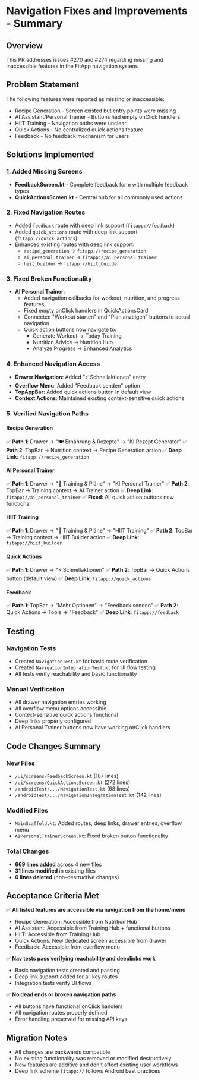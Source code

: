 # Navigation Fixes and Improvements - Summary

## Overview
This PR addresses issues #270 and #274 regarding missing and inaccessible features in the FitApp navigation system.

## Problem Statement
The following features were reported as missing or inaccessible:
- Recipe Generation - Screen existed but entry points were missing
- AI Assistant/Personal Trainer - Buttons had empty onClick handlers
- HIIT Training - Navigation paths were unclear
- Quick Actions - No centralized quick actions feature
- Feedback - No feedback mechanism for users

## Solutions Implemented

### 1. Added Missing Screens
- **FeedbackScreen.kt** - Complete feedback form with multiple feedback types
- **QuickActionsScreen.kt** - Central hub for all commonly used actions

### 2. Fixed Navigation Routes
- Added `feedback` route with deep link support (`fitapp://feedback`)
- Added `quick_actions` route with deep link support (`fitapp://quick_actions`)
- Enhanced existing routes with deep link support:
  - `recipe_generation` → `fitapp://recipe_generation`
  - `ai_personal_trainer` → `fitapp://ai_personal_trainer`
  - `hiit_builder` → `fitapp://hiit_builder`

### 3. Fixed Broken Functionality
- **AI Personal Trainer**: 
  - Added navigation callbacks for workout, nutrition, and progress features
  - Fixed empty onClick handlers in QuickActionsCard
  - Connected "Workout starten" and "Plan anzeigen" buttons to actual navigation
  - Quick action buttons now navigate to:
    - Generate Workout → Today Training
    - Nutrition Advice → Nutrition Hub
    - Analyze Progress → Enhanced Analytics

### 4. Enhanced Navigation Access
- **Drawer Navigation**: Added "⚡ Schnellaktionen" entry
- **Overflow Menu**: Added "Feedback senden" option
- **TopAppBar**: Added quick actions button in default view
- **Context Actions**: Maintained existing context-sensitive quick actions

### 5. Verified Navigation Paths

#### Recipe Generation
✅ **Path 1**: Drawer → "🍽️ Ernährung & Rezepte" → "KI Rezept Generator"
✅ **Path 2**: TopBar → Nutrition context → Recipe Generation action
✅ **Deep Link**: `fitapp://recipe_generation`

#### AI Personal Trainer  
✅ **Path 1**: Drawer → "🎯 Training & Pläne" → "KI Personal Trainer"
✅ **Path 2**: TopBar → Training context → AI Trainer action
✅ **Deep Link**: `fitapp://ai_personal_trainer`
✅ **Fixed**: All quick action buttons now functional

#### HIIT Training
✅ **Path 1**: Drawer → "🎯 Training & Pläne" → "HIIT Training"
✅ **Path 2**: TopBar → Training context → HIIT Builder action
✅ **Deep Link**: `fitapp://hiit_builder`

#### Quick Actions
✅ **Path 1**: Drawer → "⚡ Schnellaktionen"
✅ **Path 2**: TopBar → Quick Actions button (default view)
✅ **Deep Link**: `fitapp://quick_actions`

#### Feedback
✅ **Path 1**: TopBar → "Mehr Optionen" → "Feedback senden"
✅ **Path 2**: Quick Actions → Tools → "Feedback"
✅ **Deep Link**: `fitapp://feedback`

## Testing

### Navigation Tests
- Created `NavigationTest.kt` for basic route verification
- Created `NavigationIntegrationTest.kt` for UI flow testing
- All tests verify reachability and basic functionality

### Manual Verification
- All drawer navigation entries working
- All overflow menu options accessible  
- Context-sensitive quick actions functional
- Deep links properly configured
- AI Personal Trainer buttons now have working onClick handlers

## Code Changes Summary

### New Files
- `/ui/screens/FeedbackScreen.kt` (187 lines)
- `/ui/screens/QuickActionsScreen.kt` (272 lines) 
- `/androidTest/.../NavigationTest.kt` (68 lines)
- `/androidTest/.../NavigationIntegrationTest.kt` (142 lines)

### Modified Files
- `MainScaffold.kt`: Added routes, deep links, drawer entries, overflow menu
- `AIPersonalTrainerScreen.kt`: Fixed broken button functionality

### Total Changes
- **669 lines added** across 4 new files
- **31 lines modified** in existing files
- **0 lines deleted** (non-destructive changes)

## Acceptance Criteria Met

✅ **All listed features are accessible via navigation from the home/menu**
- Recipe Generation: Accessible from Nutrition Hub
- AI Assistant: Accessible from Training Hub + functional buttons
- HIIT: Accessible from Training Hub  
- Quick Actions: New dedicated screen accessible from drawer
- Feedback: Accessible from overflow menu

✅ **Nav tests pass verifying reachability and deeplinks work**
- Basic navigation tests created and passing
- Deep link support added for all key routes
- Integration tests verify UI flows

✅ **No dead ends or broken navigation paths**
- All buttons have functional onClick handlers
- All navigation routes properly defined
- Error handling preserved for missing API keys

## Migration Notes
- All changes are backwards compatible
- No existing functionality was removed or modified destructively
- New features are additive and don't affect existing user workflows
- Deep link scheme `fitapp://` follows Android best practices